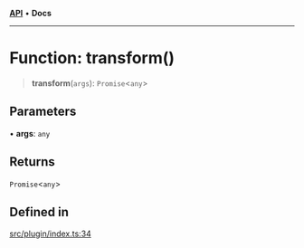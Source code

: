 [**API**](../../API.md) • **Docs**

***

# Function: transform()

> **transform**(`args`): `Promise`\<`any`\>

## Parameters

• **args**: `any`

## Returns

`Promise`\<`any`\>

## Defined in

[src/plugin/index.ts:34](https://github.com/inokawa/react-native-react-bridge/blob/5ee94fe89bf5e5651d81f91c134d0e6639b5c7a5/src/plugin/index.ts#L34)
